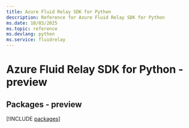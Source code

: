 ```yaml
---
title: Azure Fluid Relay SDK for Python
description: Reference for Azure Fluid Relay SDK for Python
ms.date: 10/03/2025
ms.topic: reference
ms.devlang: python
ms.service: fluidrelay
---
```

# Azure Fluid Relay SDK for Python - preview
## Packages - preview
[!INCLUDE [packages](fluid-relay-index.md)]